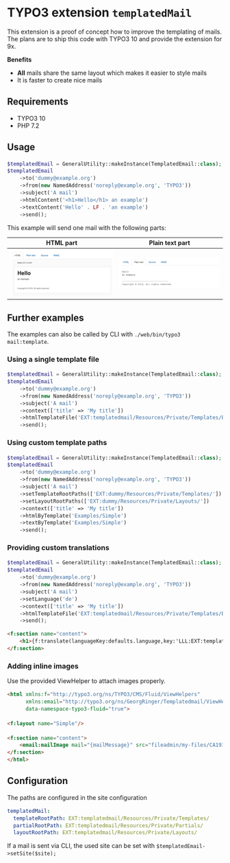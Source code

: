 # TYPO3 extension `templatedMail`

This extension is a proof of concept how to improve the templating of mails.
The plans are to ship this code with TYPO3 10 and provide the extension for 9x.

**Benefits**

- **All** mails share the same layout which makes it easier to style mails
- It is faster to create nice mails

## Requirements

- TYPO3 10
- PHP 7.2

## Usage

```php
$templatedEmail = GeneralUtility::makeInstance(TemplatedEmail::class);
$templatedEmail
    ->to('dummy@example.org')
    ->from(new NamedAddress('noreply@example.org', 'TYPO3'))
    ->subject('A mail')
    ->htmlContent('<h1>Hello</h1> an example')
    ->textContent('Hello' . LF . 'an example')
    ->send();
```

This example will send one mail with the following parts:

|                       HTML part                        |                    Plain text part                     |
|:------------------------------------------------------:|:------------------------------------------------------:|
| ![HTML](Resources/Public/Screenshots/example-html.png) | ![Plain](Resources/Public/Screenshots/example-txt.png) |


## Further examples

The examples can also be called by CLI with `./web/bin/typo3 mail:template`.

### Using a single template file

```php
$templatedEmail = GeneralUtility::makeInstance(TemplatedEmail::class);
$templatedEmail
    ->to('dummy@example.org')
    ->from(new NamedAddress('noreply@example.org', 'TYPO3'))
    ->subject('A mail')
    ->context(['title' => 'My title'])
    ->htmlTemplateFile('EXT:templatedmail/Resources/Private/Templates/Examples/Example.html')
    ->send();
```

### Using custom template paths

```php
$templatedEmail = GeneralUtility::makeInstance(TemplatedEmail::class);
$templatedEmail
    ->to('dummy@example.org')
    ->from(new NamedAddress('noreply@example.org', 'TYPO3'))
    ->subject('A mail')
    ->setTemplateRootPaths(['EXT:dummy/Resources/Private/Templates/'])
    ->setLayoutRootPaths(['EXT:dummy/Resources/Private/Layouts/'])
    ->context(['title' => 'My title'])
    ->htmlByTemplate('Examples/Simple')
    ->textByTemplate('Examples/Simple')
    ->send();
```

### Providing custom translations

```php
$templatedEmail = GeneralUtility::makeInstance(TemplatedEmail::class);
$templatedEmail
    ->to('dummy@example.org')
    ->from(new NamedAddress('noreply@example.org', 'TYPO3'))
    ->subject('A mail')
    ->setLanguage('de')
    ->context(['title' => 'My title'])
    ->htmlTemplateFile('EXT:templatedmail/Resources/Private/Templates/Examples/Example.html')
    ->send();
```

```html
<f:section name="content">
	<h1>{f:translate(languageKey:defaults.language,key:'LLL:EXT:templatedmail/Resources/Private/Language/dummy.xml:good_morning')}, {title}</h1>
</f:section>
```

### Adding inline images

Use the provided ViewHelper to attach images properly.

```html
<html xmlns:f="http://typo3.org/ns/TYPO3/CMS/Fluid/ViewHelpers"
      xmlns:email="http://typo3.org/ns/GeorgRinger/Templatedmail/ViewHelpers"
      data-namespace-typo3-fluid="true">

<f:layout name="Simple"/>

<f:section name="content">
    <email:mailImage mail="{mailMessage}" src="fileadmin/my-files/CA191.JPG" width="100" />
</f:section>
</html>
```


## Configuration

The paths are configured in the site configuration

```yaml
templatedMail:
  templateRootPath: EXT:templatedmail/Resources/Private/Templates/
  partialRootPath: EXT:templatedmail/Resources/Private/Partials/
  layoutRootPath: EXT:templatedmail/Resources/Private/Layouts/
```

If a mail is sent via CLI, the used site can be set with `$templatedEmail->setSite($site);`

